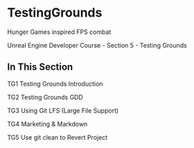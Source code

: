 # TestingGrounds
Hunger Games inspired FPS combat

Unreal Engine Developer Course - Section 5 - Testing Grounds

## In This Section

TG1 Testing Grounds Introduction

TG2 Testing Grounds GDD

TG3 Using Git LFS (Large File Support)

TG4 Marketing & Markdown

TG5 Use git clean to Revert Project
